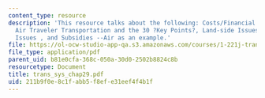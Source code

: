 ```yaml
---
content_type: resource
description: 'This resource talks about the following: Costs/Financial Situation,
  Air Traveler Transportation and the 30 ?Key Points?, Land-side Issues, Important
  Issues , and Subsidies --Air as an example.'
file: https://ol-ocw-studio-app-qa.s3.amazonaws.com/courses/1-221j-transportation-systems-fall-2004/211b9f0e8c1fabb5f8efe31eef4f4b1f_trans_sys_chap29.pdf
file_type: application/pdf
parent_uid: b81e0cfa-368c-050a-30d0-2502b8824c8b
resourcetype: Document
title: trans_sys_chap29.pdf
uid: 211b9f0e-8c1f-abb5-f8ef-e31eef4f4b1f
---
```

